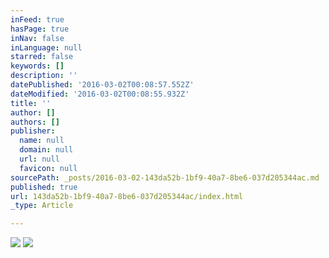 ```yaml
---
inFeed: true
hasPage: true
inNav: false
inLanguage: null
starred: false
keywords: []
description: ''
datePublished: '2016-03-02T00:08:57.552Z'
dateModified: '2016-03-02T00:08:55.932Z'
title: ''
author: []
authors: []
publisher:
  name: null
  domain: null
  url: null
  favicon: null
sourcePath: _posts/2016-03-02-143da52b-1bf9-40a7-8be6-037d205344ac.md
published: true
url: 143da52b-1bf9-40a7-8be6-037d205344ac/index.html
_type: Article

---
```

![](https://the-grid-user-content.s3-us-west-2.amazonaws.com/eaf21225-c504-458f-b6d4-0deafa542bf0.jpg)
![](https://the-grid-user-content.s3-us-west-2.amazonaws.com/c688c62b-4e80-4cdb-8c19-c579b2ed0dbd.jpg)